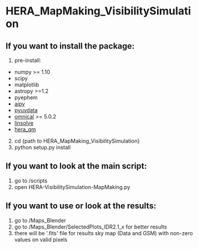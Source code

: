 # HERA_MapMaking_VisibilitySimulation

## If you want to install the package:
1. pre-install: 
* numpy >= 1.10
* scipy    
* matplotlib
* astropy >=1.2
* pyephem
* [aipy](https://github.com/HERA-Team/aipy/)
* [pyuvdata](https://github.com/HERA-Team/pyuvdata/)
* [omnical](https://github.com/HERA-Team/omnical/) >= 5.0.2
* [linsolve](https://github.com/HERA-Team/linsolve)
* [hera_qm](https://github.com/HERA-Team/hera_qm)
2. cd {path to HERA_MapMaking_VisibilitySimulation} 
3. python setup.py install
  
## If you want to look at the main script:
1. go to /scripts
2. open HERA-VisibilitySimulation-MapMaking.py
  
## If you want to use or look at the results:
1. go to /Maps_Blender
2. go to /Maps_Blender/SelectedPlots_IDR2.1_x for better results
3. there will be '.fits' file for results sky map (Data and GSM) with non-zero values on valid pixels
